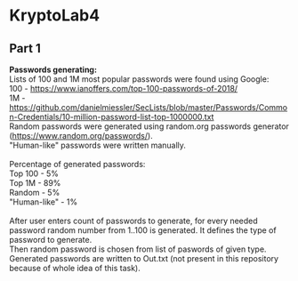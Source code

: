 # KryptoLab4
## Part 1
<b>Passwords generating:</b><br>
Lists of 100 and 1M most popular passwords were found using Google:<br>
100 - https://www.ianoffers.com/top-100-passwords-of-2018/<br>
1M - https://github.com/danielmiessler/SecLists/blob/master/Passwords/Common-Credentials/10-million-password-list-top-1000000.txt<br>
Random passwords were generated using random.org passwords generator (https://www.random.org/passwords/).<br>
"Human-like" passwords were written manually.<br>
<br>
Percentage of generated passwords:<br>
Top 100 - 5%<br>
Top 1M - 89%<br>
Random - 5%<br>
"Human-like" - 1%<br>
<br>
After user enters count of passwords to generate, for every needed password random number from 1..100 is generated. It defines the type of password to generate.<br> Then random password is chosen from list of paswords of given type.<br>
Generated passwords are written to Out.txt (not present in this repository because of whole idea of this task).<br>
